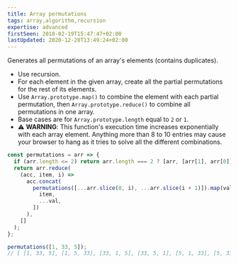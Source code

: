 ```yaml
---
title: Array permutations
tags: array,algorithm,recursion
expertise: advanced
firstSeen: 2018-02-19T15:47:47+02:00
lastUpdated: 2020-12-28T13:49:24+02:00
---
```


Generates all permutations of an array's elements (contains duplicates).

- Use recursion.
- For each element in the given array, create all the partial permutations for the rest of its elements.
- Use `Array.prototype.map()` to combine the element with each partial permutation, then `Array.prototype.reduce()` to combine all permutations in one array.
- Base cases are for `Array.prototype.length` equal to `2` or `1`.
- ⚠️ **WARNING**: This function's execution time increases exponentially with each array element. Anything more than 8 to 10 entries may cause your browser to hang as it tries to solve all the different combinations.

```js
const permutations = arr => {
  if (arr.length <= 2) return arr.length === 2 ? [arr, [arr[1], arr[0]]] : arr;
  return arr.reduce(
    (acc, item, i) =>
      acc.concat(
        permutations([...arr.slice(0, i), ...arr.slice(i + 1)]).map(val => [
          item,
          ...val,
        ])
      ),
    []
  );
};
```

```js
permutations([1, 33, 5]);
// [ [1, 33, 5], [1, 5, 33], [33, 1, 5], [33, 5, 1], [5, 1, 33], [5, 33, 1] ]
```
